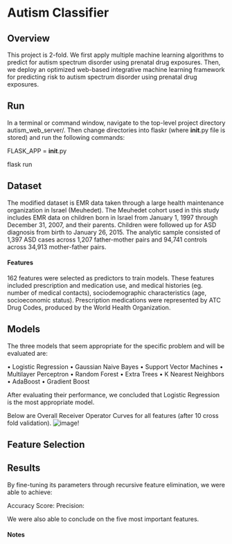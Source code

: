 # Autism Classifier 

## Overview 

This project is 2-fold. We first apply multiple machine learning algorithms to predict for autism spectrum disorder using prenatal drug exposures. 
Then, we deploy an optimized web-based integrative machine learning framework for predicting risk to autism spectrum disorder using prenatal drug exposures. 

## Run 

In a terminal or command window, navigate to the top-level project directory autism_web_server/. Then change directories into flaskr (where __init__.py 
file is stored) and run the following commands: 

FLASK_APP = __init__.py 

flask run 


## Dataset 

The modified dataset is EMR data taken through a large health maintenance organization in Israel (Meuhedet). The Meuhedet cohort used in this study includes EMR data 
on children born in Israel from January 1, 1997 through December 31, 2007, and their parents. Children were followed up for ASD diagnosis from birth to January 26, 2015. The 
analytic sample consisted of 1,397 ASD cases across 1,207 father-mother pairs and 94,741 controls across 34,913 mother-father pairs. 

#### Features 

162 features were selected as predictors to train models. These features included prescription and medication use, and medical histories (eg. number of medical contacts), sociodemographic 
characteristics (age, socioeconomic status). Prescription medications were represented by ATC Drug Codes, produced by the World Health Organization. 

## Models 

The three models that seem appropriate for the specific problem and will be evaluated are:

• Logistic Regression
• Gaussian Naive Bayes
• Support Vector Machines 
• Multilayer Perceptron 
• Random Forest 
• Extra Trees 
• K Nearest Neighbors 
• AdaBoost 
• Gradient Boost 

After evaluating their performance, we concluded that Logistic Regression is the most appropriate model. 

Below are Overall Receiver Operator Curves for all features (after 10 cross fold validation). 
![image!](file:///Users/chloeling3/Desktop/Screen%20Shot%202020-05-21%20at%2010.34.41%20AM.png)





## Feature Selection 


## Results 

By fine-tuning its parameters through recursive feature elimination, we were able to achieve:

Accuracy Score: 
Precision: 




We were also able to conclude on the five most important features.

#### Notes 
